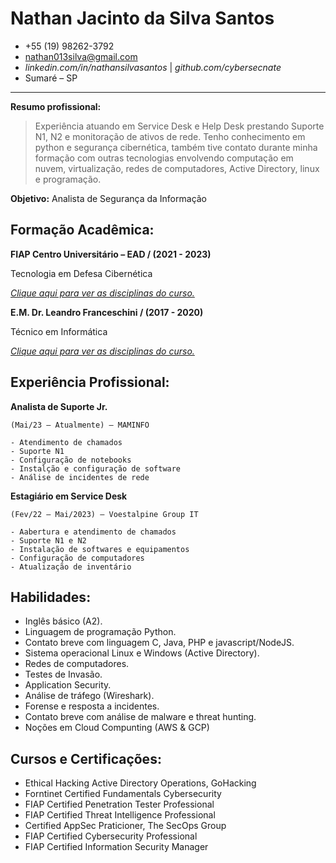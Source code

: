Nathan Jacinto da Silva Santos
==============================

* +55 (19) 98262-3792 
* nathan013silva@gmail.com 
* _linkedin.com/in/nathansilvasantos_ | _github.com/cybersecnate_ 
* Sumaré – SP

-----

**Resumo profissional:**

> Experiência atuando em Service Desk e Help Desk prestando Suporte N1, N2 e monitoração de ativos de rede. Tenho
> conhecimento em python e segurança cibernética, também tive contato durante minha
> formação com outras tecnologias envolvendo computação em nuvem,
> virtualização, redes de computadores, Active Directory, linux e programação.

**Objetivo:** Analista de Segurança da Informação

Formação Acadêmica:
-------------------

  **FIAP Centro Universitário – EAD / (2021 - 2023)**

  Tecnologia em Defesa Cibernética 

  [_Clique aqui para ver as disciplinas do curso._](DISCIPLINAS.md)

  **E.M. Dr. Leandro Franceschini / (2017 - 2020)**

  Técnico em Informática

  [_Clique aqui para ver as disciplinas do curso._](DISCIPLINAS.md)

Experiência Profissional:
-------------------------

  **Analista de Suporte Jr.**

    (Mai/23 – Atualmente) – MAMINFO
    
    - Atendimento de chamados
    - Suporte N1
    - Configuração de notebooks
    - Instalção e configuração de software
    - Análise de incidentes de rede


  **Estagiário em Service Desk**

    (Fev/22 – Mai/2023) – Voestalpine Group IT
    
    - Aabertura e atendimento de chamados
    - Suporte N1 e N2
    - Instalação de softwares e equipamentos
    - Configuração de computadores
    - Atualização de inventário

Habilidades:
------------

- Inglês básico (A2).
- Linguagem de programação Python.
- Contato breve com linguagem C, Java, PHP e javascript/NodeJS.
- Sistema operacional Linux e Windows (Active Directory).
- Redes de computadores.
- Testes de Invasão.
- Application Security.
- Análise de tráfego (Wireshark).
- Forense e resposta a incidentes.
- Contato breve com análise de malware e threat hunting.
- Noções em Cloud Compunting (AWS & GCP)

Cursos e Certificações:
-----------------------

- Ethical Hacking Active Directory Operations,  GoHacking
- Forntinet Certified Fundamentals Cybersecurity
- FIAP Certified Penetration Tester Professional
- FIAP Certified Threat Intelligence Professional
- Certified AppSec Praticioner, The SecOps Group 
- FIAP Certified Cybersecurity Professional
- FIAP Certified Information Security Manager
